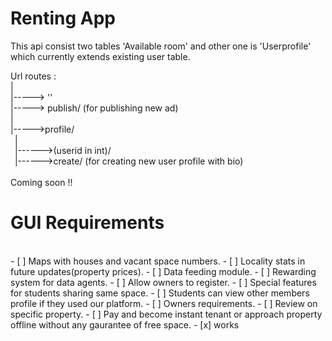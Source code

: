 # Renting App

This api consist two tables 'Available room' and other one is 'Userprofile' which currently extends existing user table.<br />

Url routes :<br />
|<br />
|-----> ''<br />
|-----> publish/     (for publishing new ad)<br />
|<br />
|----->profile/<br />
            &ensp;|<br />
            &ensp;|------>(userid in int)/<br />
            &ensp;|------>create/      (for creating new user profile with bio)<br />
<br />
Coming soon !!<br />


# GUI Requirements
<br />
- [ ] Maps with houses and vacant space numbers.
- [ ] Locality stats in future updates(property prices).
- [ ] Data feeding module.
- [ ] Rewarding system for data agents.
- [ ] Allow owners to register.
- [ ] Special features for students sharing same space.
- [ ] Students can view other members profile if they used our platform.
- [ ] Owners requirements.
- [ ] Review on specific property.
- [ ] Pay and become instant tenant or approach property offline without any gaurantee of free space.
- [x] works





